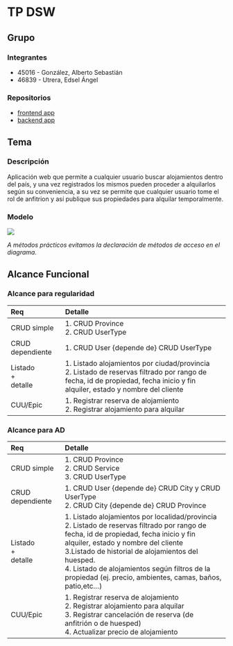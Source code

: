 # TP DSW

## Grupo
### Integrantes
* 45016 - González, Alberto Sebastián
* 46839 - Utrera, Edsel Ángel

### Repositorios
* [frontend app](https://github.com/alsego41/DSWfrontend)
* [backend app](https://github.com/alsego41/DSWbackend)

## Tema
### Descripción
Aplicación web que permite a cualquier usuario buscar alojamientos dentro del país, y una vez registrados los mismos pueden proceder a alquilarlos según su conveniencia, a su vez se permite que cualquier usuario tome el rol de anfitrion y así publique sus propiedades para alquilar temporalmente.


### Modelo
[![](https://mermaid.ink/img/pako:eNqVVE1v2zAM_SuBTtuQGnbqObFvW3fYgDXr2vUy-KJYTCLElgxJbucG-e-T_BFZtoFhPCT04yNFUqTOKOMEUIKyHEv5heKDwEXKFloIFZApytni8XuLPEsQixT5nnefosXNjdYDzwu0biy_6hJa3oPgJQhVT7nbjvsvnol5R1Xd8oxm8YbT8Z1YL5RlMOIFLc_GehC0IV0P_GA9-nxa5hOIlxG31bcT6mfOT5Qd5uv4D6otp7mOtuHnFjFCiWUY2VMh1RYXYCHtN0IIo_YDCkxz-7nD7PQpy3jFlAXLapdTeXz3fhCVSvXjlXWlUJBj4yMwBeSr1rioh0ahDXPkEfUyLttMk1u6nS8jTNdoEcf9OlaOu3sNRqTCqpJTHBMiQEoLvHE2OFmWOIOBVXBe_Bz677A6joDsVGNBLHIQNM9nUzcTN8i7NMA0RYIVPJfml8xEMdPu1G7Hv2-di7yCTrkfrHEv27Ua97JB3Zgu6oTpp96J0oHjC5nApsy7I2Snb2wG5JWaObBfXufADnSzdsALWqIChF4Sot_ExjlFujV6n1CiVQJ7XOUqRSkzVFwp_lSzDCV7nEtYoqq5k-4ZvaIlZig5oz8oCUPPD_x1GPn-KojXqyhaoholq9gLwyD8uF6HmzC49TfRZYne9FyhxPfiINr4YRxri1Zugybe78aoRKXDA6F6le67d9z8Xf4CkZquiw?type=png)](https://mermaid.live/edit#pako:eNqVVE1v2zAM_SuBTtuQGnbqObFvW3fYgDXr2vUy-KJYTCLElgxJbucG-e-T_BFZtoFhPCT04yNFUqTOKOMEUIKyHEv5heKDwEXKFloIFZApytni8XuLPEsQixT5nnefosXNjdYDzwu0biy_6hJa3oPgJQhVT7nbjvsvnol5R1Xd8oxm8YbT8Z1YL5RlMOIFLc_GehC0IV0P_GA9-nxa5hOIlxG31bcT6mfOT5Qd5uv4D6otp7mOtuHnFjFCiWUY2VMh1RYXYCHtN0IIo_YDCkxz-7nD7PQpy3jFlAXLapdTeXz3fhCVSvXjlXWlUJBj4yMwBeSr1rioh0ahDXPkEfUyLttMk1u6nS8jTNdoEcf9OlaOu3sNRqTCqpJTHBMiQEoLvHE2OFmWOIOBVXBe_Bz677A6joDsVGNBLHIQNM9nUzcTN8i7NMA0RYIVPJfml8xEMdPu1G7Hv2-di7yCTrkfrHEv27Ua97JB3Zgu6oTpp96J0oHjC5nApsy7I2Snb2wG5JWaObBfXufADnSzdsALWqIChF4Sot_ExjlFujV6n1CiVQJ7XOUqRSkzVFwp_lSzDCV7nEtYoqq5k-4ZvaIlZig5oz8oCUPPD_x1GPn-KojXqyhaoholq9gLwyD8uF6HmzC49TfRZYne9FyhxPfiINr4YRxri1Zugybe78aoRKXDA6F6le67d9z8Xf4CkZquiw)

*A métodos prácticos evitamos la declaración de métodos de acceso en el diagrama.*

## Alcance Funcional 

### Alcance para regularidad
|Req|Detalle|
|:-|:-|
|CRUD simple|1. CRUD Province<br>2. CRUD UserType|
|CRUD dependiente|1. CRUD User {depende de} CRUD UserType|
|Listado<br>+<br>detalle| 1. Listado alojamientos por ciudad/provincia<br> 2. Listado de reservas filtrado por rango de fecha, id de propiedad, fecha inicio y fin alquiler, estado y nombre del cliente<br>|
|CUU/Epic|1. Registrar reserva de alojamiento<br>2. Registrar alojamiento para alquilar|

### Alcance para AD
|Req|Detalle|
|:-|:-|
|CRUD simple|1. CRUD Province<br>2. CRUD Service<br>3. CRUD UserType|
|CRUD dependiente|1. CRUD User {depende de} CRUD City y CRUD UserType<br>2. CRUD City {depende de} CRUD Province|
|Listado<br>+<br>detalle| 1. Listado alojamientos por localidad/provincia<br> 2. Listado de reservas filtrado por rango de fecha, id de propiedad, fecha inicio y fin alquiler, estado y nombre del cliente<br> 3.Listado de historial de alojamientos del huesped.<br>4. Listado de alojamientos según filtros de la propiedad (ej. precio, ambientes, camas, baños, patio,etc…)|
|CUU/Epic|1. Registrar reserva de alojamiento<br>2. Registrar alojamiento para alquilar<br>3. Registrar cancelación de reserva (de anfitrión o de huesped)<br>4. Actualizar precio de alojamiento|
